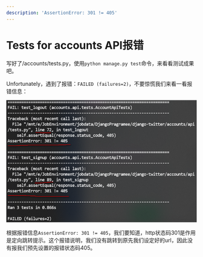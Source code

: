```yaml
---
description: 'AssertionError: 301 != 405'
---
```


# Tests for accounts API报错

写好了/accounts/tests.py，使用`python manage.py test`命令，来看看测试成果吧。

Unfortunately，遇到了报错：`FAILED (failures=2)`，不要惊慌我们来看一看报错信息：

![terminal&#x62A5;&#x9519;&#x4FE1;&#x606F;](.gitbook/assets/tu-pian-%20%287%29.png)

根据报错信息`AssertionError: 301 != 405`，我们要知道，http状态码301是作用是定向跳转提示。这个报错说明，我们没有跳转到原先我们设定好的url，因此没有报我们预先设置的报错状态码405。



